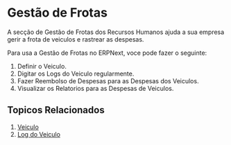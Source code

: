 <!-- add-breadcrumbs -->
# Gestão de Frotas

A secção de Gestão de Frotas dos Recursos Humanos ajuda a sua empresa gerir a frota de veiculos e rastrear as despesas.

Para usa a Gestão de Frotas no ERPNext, voce pode fazer o seguinte:

  1. Definir o Veiculo.
  2. Digitar os Logs do Veiculo regularmente.
  3. Fazer Reembolso de Despesas para as Despesas dos Veiculos.
  4. Visualizar os Relatorios para as Despesas de Veiculos.


## Topicos Relacionados

1. [Veiculo](/docs/user/manual/pt/recursos-humanos/veiculo)
1. [Log do Veiculo](/docs/user/manual/pt/recursos-humanos/log-do-veiculo)


